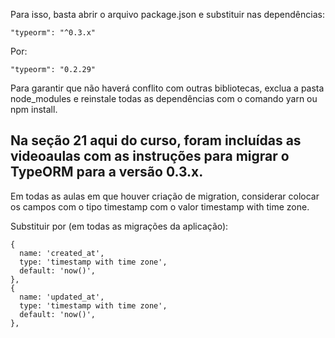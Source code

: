 Para isso, basta abrir o arquivo package.json e substituir nas dependências:


    "typeorm": "^0.3.x"


Por:


    "typeorm": "0.2.29"


Para garantir que não haverá conflito com outras bibliotecas, exclua a pasta node_modules e reinstale todas as dependências com o comando yarn ou npm install.


Na seção 21 aqui do curso, foram incluídas as videoaulas com as instruções para migrar o TypeORM para a versão 0.3.x.
------------------------------------------------
Em todas as aulas em que houver criação de migration, considerar colocar os campos com o tipo timestamp com o valor timestamp with time zone.


Substituir por (em todas as migrações da aplicação):


    {
      name: 'created_at',
      type: 'timestamp with time zone',
      default: 'now()',
    },
    {
      name: 'updated_at',
      type: 'timestamp with time zone',
      default: 'now()',
    },


